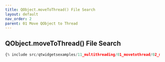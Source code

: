 ```yaml
---
title: QObject.moveToThread() File Search
layout: default
nav_order: 2
parent: 01 Move QObject to Thread
---
```


## QObject.moveToThread() File Search

```python
{% include src/qtwidgetsexamples/11_multithreading/01_movetothread/02_movetothread_filesearch.py %}
```